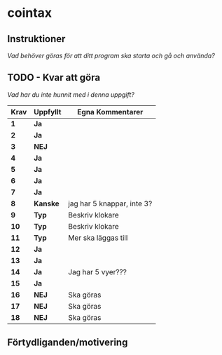 # cointax

## Instruktioner

*Vad behöver göras för att ditt program ska starta och gå och använda?*
 

## TODO - Kvar att göra

*Vad har du inte hunnit med i denna uppgift?*

 |Krav|Uppfyllt|Egna Kommentarer|
 |---|---|---|
|**1**  |**Ja**| |
|**2**  |**Ja**| |
|**3**  |**NEJ**| |
|**4**  |**Ja**| |
|**5**  |**Ja**| |
|**6**  |**Ja**| |
|**7**  |**Ja**| |
|**8**  |**Kanske**| jag har 5 knappar, inte 3?|
|**9**  |**Typ**| Beskriv klokare |
|**10**  |**Typ**| Beskriv klokare|
|**11**  |**Typ**| Mer ska läggas till|
|**12**  |**Ja**| |
|**13**  |**Ja**| |
|**14**  |**Ja**| Jag har 5 vyer??? |
|**15**  |**Ja**| |
|**16**  |**NEJ**| Ska göras |
|**17**  |**NEJ**| Ska göras |
|**18**  |**NEJ**| Ska göras |

## Förtydliganden/motivering